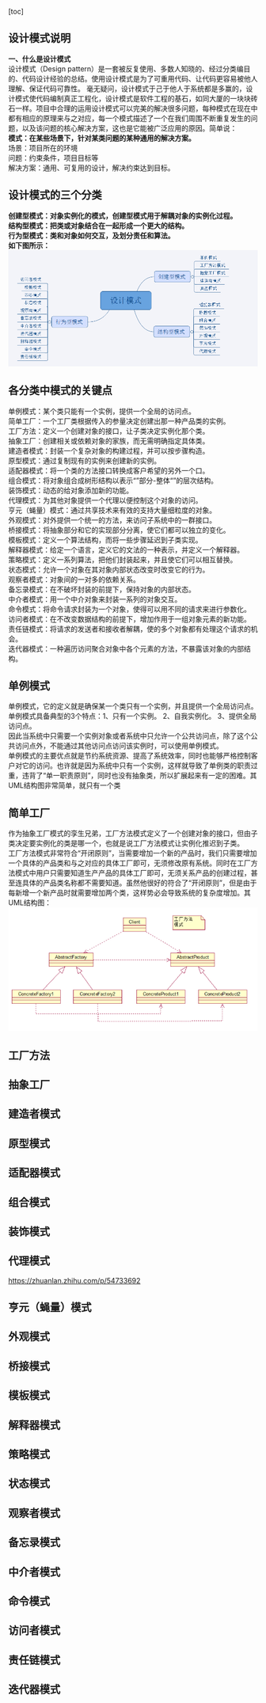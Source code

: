 [toc]
## 设计模式说明
**一、什么是设计模式**     
设计模式（Design pattern）是一套被反复使用、多数人知晓的、经过分类编目的、代码设计经验的总结。使用设计模式是为了可重用代码、让代码更容易被他人理解、保证代码可靠性。 毫无疑问，设计模式于己于他人于系统都是多赢的，设计模式使代码编制真正工程化，设计模式是软件工程的基石，如同大厦的一块块砖石一样。项目中合理的运用设计模式可以完美的解决很多问题，每种模式在现在中都有相应的原理来与之对应，每一个模式描述了一个在我们周围不断重复发生的问题，以及该问题的核心解决方案，这也是它能被广泛应用的原因。简单说：  
**模式：在某些场景下，针对某类问题的某种通用的解决方案。**  
场景：项目所在的环境  
问题：约束条件，项目目标等  
解决方案：通用、可复用的设计，解决约束达到目标。    
## 设计模式的三个分类                                   
**创建型模式：对象实例化的模式，创建型模式用于解耦对象的实例化过程。**  
**结构型模式：把类或对象结合在一起形成一个更大的结构。**  
**行为型模式：类和对象如何交互，及划分责任和算法。**  
**如下图所示：**  
![images](images\0105192020.png)

## 各分类中模式的关键点

单例模式：某个类只能有一个实例，提供一个全局的访问点。  
简单工厂：一个工厂类根据传入的参量决定创建出那一种产品类的实例。  
工厂方法：定义一个创建对象的接口，让子类决定实例化那个类。  
抽象工厂：创建相关或依赖对象的家族，而无需明确指定具体类。  
建造者模式：封装一个复杂对象的构建过程，并可以按步骤构造。  
原型模式：通过复制现有的实例来创建新的实例。  
适配器模式：将一个类的方法接口转换成客户希望的另外一个口。  
组合模式：将对象组合成树形结构以表示“”部分-整体“”的层次结构。  
装饰模式：动态的给对象添加新的功能。  
代理模式：为其他对象提供一个代理以便控制这个对象的访问。  
亨元（蝇量）模式：通过共享技术来有效的支持大量细粒度的对象。  
外观模式：对外提供一个统一的方法，来访问子系统中的一群接口。  
桥接模式：将抽象部分和它的实现部分分离，使它们都可以独立的变化。  
模板模式：定义一个算法结构，而将一些步骤延迟到子类实现。  
解释器模式：给定一个语言，定义它的文法的一种表示，并定义一个解释器。  
策略模式：定义一系列算法，把他们封装起来，并且使它们可以相互替换。  
状态模式：允许一个对象在其对象内部状态改变时改变它的行为。  
观察者模式：对象间的一对多的依赖关系。  
备忘录模式：在不破坏封装的前提下，保持对象的内部状态。  
中介者模式：用一个中介对象来封装一系列的对象交互。  
命令模式：将命令请求封装为一个对象，使得可以用不同的请求来进行参数化。  
访问者模式：在不改变数据结构的前提下，增加作用于一组对象元素的新功能。  
责任链模式：将请求的发送者和接收者解耦，使的多个对象都有处理这个请求的机会。  
迭代器模式：一种遍历访问聚合对象中各个元素的方法，不暴露该对象的内部结构。  
## 单例模式

单例模式，它的定义就是确保某一个类只有一个实例，并且提供一个全局访问点。   
单例模式具备典型的3个特点：1、只有一个实例。 2、自我实例化。 3、提供全局访问点。  
因此当系统中只需要一个实例对象或者系统中只允许一个公共访问点，除了这个公共访问点外，不能通过其他访问点访问该实例时，可以使用单例模式。  
单例模式的主要优点就是节约系统资源、提高了系统效率，同时也能够严格控制客户对它的访问。也许就是因为系统中只有一个实例，这样就导致了单例类的职责过重，违背了“单一职责原则”，同时也没有抽象类，所以扩展起来有一定的困难。其UML结构图非常简单，就只有一个类    

## 简单工厂

作为抽象工厂模式的孪生兄弟，工厂方法模式定义了一个创建对象的接口，但由子类决定要实例化的类是哪一个，也就是说工厂方法模式让实例化推迟到子类。  
工厂方法模式非常符合“开闭原则”，当需要增加一个新的产品时，我们只需要增加一个具体的产品类和与之对应的具体工厂即可，无须修改原有系统。同时在工厂方法模式中用户只需要知道生产产品的具体工厂即可，无须关系产品的创建过程，甚至连具体的产品类名称都不需要知道。虽然他很好的符合了“开闭原则”，但是由于每新增一个新产品时就需要增加两个类，这样势必会导致系统的复杂度增加。其UML结构图：  
![images](images\1520979160.png)



## 工厂方法
## 抽象工厂
## 建造者模式
## 原型模式
## 适配器模式
## 组合模式
## 装饰模式
## 代理模式

https://zhuanlan.zhihu.com/p/54733692   

## 亨元（蝇量）模式
## 外观模式
## 桥接模式
## 模板模式
## 解释器模式
## 策略模式
## 状态模式
## 观察者模式
## 备忘录模式
## 中介者模式
## 命令模式
## 访问者模式
## 责任链模式
## 迭代器模式

